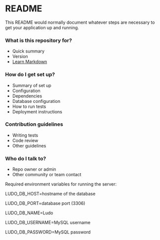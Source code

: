 # README #

This README would normally document whatever steps are necessary to get your application up and running.

### What is this repository for? ###

* Quick summary
* Version
* [Learn Markdown](https://bitbucket.org/tutorials/markdowndemo)

### How do I get set up? ###

* Summary of set up
* Configuration
* Dependencies
* Database configuration
* How to run tests
* Deployment instructions

### Contribution guidelines ###

* Writing tests
* Code review
* Other guidelines

### Who do I talk to? ###

* Repo owner or admin
* Other community or team contact



Required environment variables for running the server:

LUDO_DB_HOST=hostname of the database

LUDO_DB_PORT=database port (3306)

LUDO_DB_NAME=Ludo

LUDO_DB_USERNAME=MySQL username

LUDO_DB_PASSWORD=MySQL password
